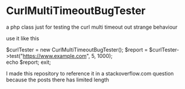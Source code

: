 # CurlMultiTimeoutBugTester
a php class just for testing the curl multi timeout out strange behaviour

use it like this

$curlTester = new CurlMultiTimeoutBugTester();
$report = $curlTester->test("https://www.example.com", 5, 1000);    
echo $report;
exit;

I made this repository to reference it in a stackoverflow.com question because the posts there has limited length
